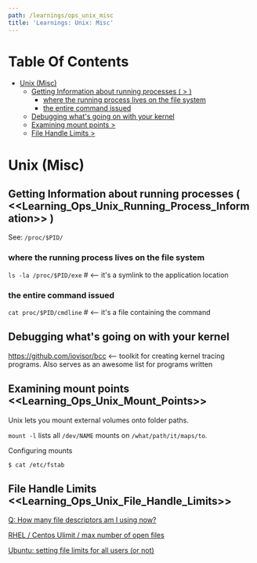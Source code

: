 ```yaml
---
path: /learnings/ops_unix_misc
title: 'Learnings: Unix: Misc'
---
```

# Table Of Contents

<!-- toc -->

- [Unix (Misc)](#unix-misc)
  * [Getting Information about running processes ( > )](#getting-information-about-running-processes---)
    + [where the running process lives on the file system](#where-the-running-process-lives-on-the-file-system)
    + [the entire command issued](#the-entire-command-issued)
  * [Debugging what's going on with your kernel](#debugging-whats-going-on-with-your-kernel)
  * [Examining mount points >](#examining-mount-points-)
  * [File Handle Limits >](#file-handle-limits-)

<!-- tocstop -->

# Unix (Misc)

## Getting Information about running processes ( <<Learning_Ops_Unix_Running_Process_Information>> )

See: `/proc/$PID/`

### where the running process lives on the file system

`ls -la /proc/$PID/exe`  # <-- it's a symlink to the application location

### the entire command issued

`cat proc/$PID/cmdline`  # <-- it's a file containing the command

## Debugging what's going on with your kernel

https://github.com/iovisor/bcc <-- toolkit for creating kernel tracing programs. Also serves as an awesome list for programs written

## Examining mount points <<Learning_Ops_Unix_Mount_Points>>

Unix lets you mount external volumes onto folder paths.

`mount -l` lists all `/dev/NAME` mounts on `/what/path/it/maps/to`.

Configuring mounts

`$ cat /etc/fstab`

## File Handle Limits <<Learning_Ops_Unix_File_Handle_Limits>>
[Q: How many file descriptors am I using now?](https://www.cyberciti.biz/tips/linux-procfs-file-descriptors.html)

[RHEL / Centos Ulimit / max number of open files](https://tuxgen.blogspot.com/2014/01/centosrhel-ulimit-and-maximum-number-of.html)

[Ubuntu: setting file limits for all users (or not)](https://serverfault.com/a/570560/91037)



